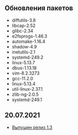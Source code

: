 <!-- ## Обновления пакетов
## Изменения
## Благодарности -->

## Обновления пакетов

- diffutils-3.8
- libcap-2.52
- glibc-2.34
- e2fsprogs-1.46.3
- automake-1.16.4
- shadow-4.9
- inetutils-2.1
- systemd-249.2
- linux-5.13.7
- dbus-1.13.18
- vim-8.2.3273
- gcc-11.2.0
- linux-5.13.4
- util-linux-2.37.1
- zlib-ng-2.0.5
- systemd-249.1

## 20.07.2021

- [Выпущен релиз 1.3](https://lx4u.ru/rel/1.3/#/)
